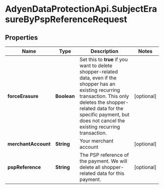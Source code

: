 # AdyenDataProtectionApi.SubjectErasureByPspReferenceRequest

## Properties

Name | Type | Description | Notes
------------ | ------------- | ------------- | -------------
**forceErasure** | **Boolean** | Set this to **true** if you want to delete shopper-related data, even if the shopper has an existing recurring transaction. This only deletes the shopper-related data for the specific payment, but does not cancel the existing recurring transaction. | [optional] 
**merchantAccount** | **String** | Your merchant account | [optional] 
**pspReference** | **String** | The PSP reference of the payment. We will delete all shopper-related data for this payment. | [optional] 


